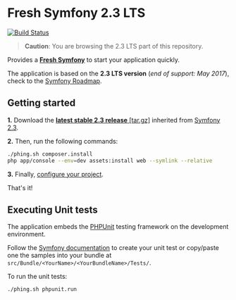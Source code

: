 Fresh Symfony 2.3 LTS
=====================
[![Build Status](https://magnum-ci.com/status/b9d4cccf813ad43c794cbb822e8f2f9c.png?branch=release/2.3_LTS)](https://magnum-ci.com/public/6c526f21990a8688e44d/builds)

> **Caution**: You are browsing the 2.3 LTS part of this repository.

Provides a [**Fresh Symfony**][1] to start your application quickly.

The application is based on the **2.3 LTS version** (*end of support: May 2017*), check to the [Symfony Roadmap][4].

Getting started
---------------
**1.** Download the [**latest stable 2.3 release** [tar.gz]][2] inherited from [Symfony 2.3][3].

**2.** Then, run the following commands:
```bash
./phing.sh composer.install
php app/console --env=dev assets:install web --symlink --relative
```

**3.** Finally, [configure your project][7].

That's it!

Executing Unit tests
--------------------

The application embeds the [PHPUnit][5] testing framework on the development environment.

Follow the [Symfony documentation][6] to create your unit test or copy/paste one the samples into your bundle at `src/Bundle/<YourName>/<YourBundleName>/Tests/`.

To run the unit tests:
```bash
./phing.sh phpunit.run
```


  [1]: https://bitbucket.org/kmelia/fresh-symfony "Fresh Symfony"
  [2]: https://bitbucket.org/kmelia/fresh-symfony/get/release/2.3_LTS.tar.gz "Latest stable 2.3 release of Fresh Symfony"
  [3]: https://github.com/symfony/symfony-standard/tree/2.3 "The 2.3 LTS version"
  [4]: https://symfony.com/roadmap "Symfony roadmap"
  [5]: https://phpunit.de/manual/current/en/ "4.x release"
  [6]: https://symfony.com/fr/doc/current/book/testing.html "Symfony documentation"
  [7]: https://bitbucket.org/kmelia/fresh-symfony/src/release/2.3_LTS/CONFIGURE.md "Fresh Symfony documentation"
